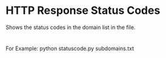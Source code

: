 # HTTP Response Status Codes
Shows the status codes in the domain list in the file.
#
For Example: 
python statuscode.py
subdomains.txt

